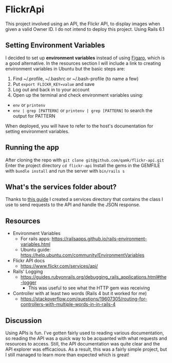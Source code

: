 # FlickrApi
This project involved using an API, the Flickr API, to display images when given a valid Owner ID. I do not intend to deploy this project. Using Rails 6.1

## Setting Environment Variables
I decided to set up **environment variables** instead of using [Figaro](https://github.com/laserlemon/figaro), which is a good alternative. In the resources section I will include a link to creating environment variables in Ubuntu but the basic steps are:
1. Find ~/.profile, ~/.bashrc or ~/.bash-profile (to name a few)
2. Put `export FLICKR_KEY=value` and save
3. Log out and back in to your account
4. Open up the terminal and check environment variables using:
  - `env` or `printenv`
  - `env | grep [PATTERN]` or `printenv | grep [PATTERN]` to search the output for PATTERN

When deployed, you will have to refer to the host's documentation for setting environment variables.

## Running the app
After cloning the repo with 
`git clone git@github.com/qamk/flickr-api.git`
Enter the project directory `cd flickr-api`
Install the gems in the GEMFILE with 
`bundle install`
and run the server with `bin/rails s`

## What's the services folder about?
Thanks to [this guide](https://medium.com/food4fluctuations/using-an-api-in-rails-for-noobs-5e02edb0e56b) I created a services directory that contains the class I use to send requests to the API and handle the JSON response.

## Resources
- Environment Variables
  - For rails apps: https://railsapps.github.io/rails-environment-variables.html
  - Ubuntu guide: https://help.ubuntu.com/community/EnvironmentVariables
- Flickr API docs
  - https://www.flickr.com/services/api/
- Rails' Logging
  - https://guides.rubyonrails.org/debugging_rails_applications.html#the-logger
    - This was useful to see what the HTTP gem was receiving
- Controller with at least two words (Rails 4 but it worked for me)
  - https://stackoverflow.com/questions/19607305/routing-for-controllers-with-multiple-words-in-in-rails-4

## Discussion
Using APIs is fun. I've gotten fairly used to reading various documentation, so reading the API was a quick way to be acquanted with what requests and resources to access. Still, the API documentation was quite clear and the API explorer was efficacious.
As a result, this was a fairly simple project, but I still managed to learn more than expected which is great!